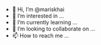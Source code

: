 - 👋 Hi, I’m @mariskhai
- 👀 I’m interested in ...
- 🌱 I’m currently learning ...
- 💞️ I’m looking to collaborate on ...
- 📫 How to reach me ...

<!---
mariskhai/mariskhai is a ✨ special ✨ repository because its `README.md` (this file) appears on your GitHub profile.
You can click the Preview link to take a look at your changes.
--->
